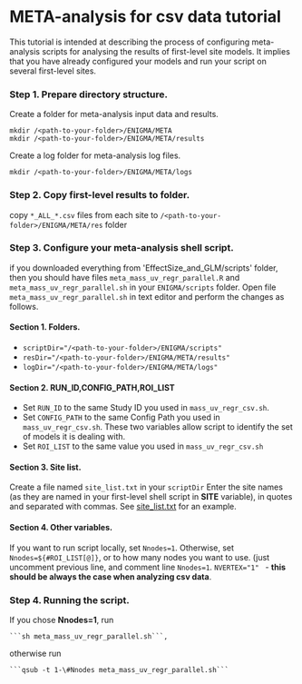 # META-analysis for csv data tutorial
This tutorial is intended at describing the process of configuring meta-analysis scripts for analysing the results of first-level site models.
It implies that you have already configured your models and run your script on several first-level sites.

### Step 1. Prepare directory structure.
Create a folder for meta-analysis input data and results.

    mkdir /<path-to-your-folder>/ENIGMA/META
    mkdir /<path-to-your-folder>/ENIGMA/META/results
Create a log folder for meta-analysis log files.

    mkdir /<path-to-your-folder>/ENIGMA/META/logs

### Step 2. Copy first-level results to folder.
copy ```*_ALL_*.csv``` files from each site to ```/<path-to-your-folder>/ENIGMA/META/res``` folder

### Step 3. Configure your meta-analysis shell script.
if you downloaded everything from 'EffectSize_and_GLM/scripts' folder, then you should have files ```meta_mass_uv_regr_parallel.R``` and ```meta_mass_uv_regr_parallel.sh``` in your ```ENIGMA/scripts``` folder.
Open file ```meta_mass_uv_regr_parallel.sh``` in text editor and perform the changes as follows.

#### Section 1. Folders.
- `scriptDir="/<path-to-your-folder>/ENIGMA/scripts"`
- `resDir="/<path-to-your-folder>/ENIGMA/META/results"`
- `logDir="/<path-to-your-folder>/ENIGMA/META/logs"`

#### Section 2. RUN_ID,CONFIG_PATH,ROI_LIST

- Set ```RUN_ID``` to the same Study ID you used in ```mass_uv_regr_csv.sh```.
- Set ```CONFIG_PATH``` to the same Config Path you used in ```mass_uv_regr_csv.sh```.
These two variables allow script to identify the set of models it is dealing with.
- Set ```ROI_LIST``` to the same value you used in ```mass_uv_regr_csv.sh```

#### Section 3. Site list.

Create a file named ```site_list.txt``` in your ```scriptDir```
Enter the site names (as they are named in your first-level shell script in **SITE** variable), in quotes and separated with commas. See [site_list.txt](http://site_list.txt) for an example.

#### Section 4. Other variables. 

If you want to run script locally, set ```Nnodes=1```. Otherwise, set ```Nnodes=${#ROI_LIST[@]}```, or to how many nodes you want to use. (just uncomment previous line, and comment line ```Nnodes=1```.
```NVERTEX="1" ``` - **this should be always the case when analyzing csv data**.

### Step 4. Running the script.

If you chose **Nnodes=1**, run 
    
    ```sh meta_mass_uv_regr_parallel.sh```, 

otherwise run 

    ```qsub -t 1-\#Nnodes meta_mass_uv_regr_parallel.sh```

